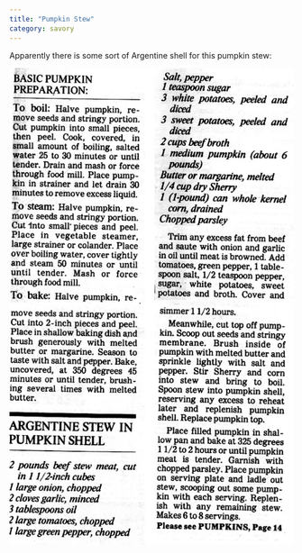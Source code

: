 ```yaml
---
title: "Pumpkin Stew"
category: savory
---
```


Apparently there is some sort of Argentine shell for this pumpkin stew:

![](/images/recipe-pumpkin-stew.jpg)

